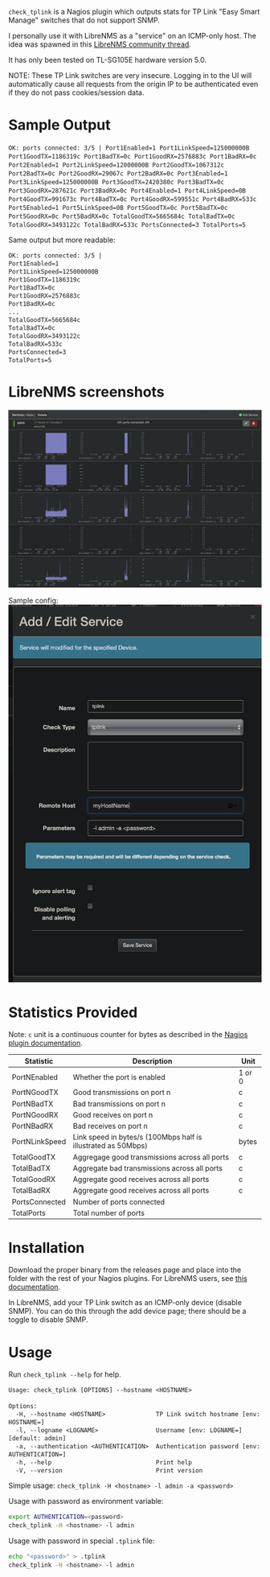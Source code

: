 `check_tplink` is a Nagios plugin which outputs stats for TP Link "Easy Smart Manage" switches that do not support SNMP.

I personally use it with LibreNMS as a "service" on an ICMP-only host. The idea was spawned in this [LibreNMS community thread](https://community.librenms.org/t/discovering-a-switch-that-does-not-support-snmp/).

It has only been tested on TL-SG105E hardware version 5.0.

NOTE: These TP Link switches are very insecure. Logging in to the UI will automatically cause all requests from the origin IP to be authenticated even if they do not pass cookies/session data.

# Sample Output

`OK: ports connected: 3/5 | Port1Enabled=1 Port1LinkSpeed=125000000B Port1GoodTX=1186319c Port1BadTX=0c Port1GoodRX=2576883c Port1BadRX=0c Port2Enabled=1 Port2LinkSpeed=12000000B Port2GoodTX=1067312c Port2BadTX=0c Port2GoodRX=29067c Port2BadRX=0c Port3Enabled=1 Port3LinkSpeed=125000000B Port3GoodTX=2420380c Port3BadTX=0c Port3GoodRX=287621c Port3BadRX=0c Port4Enabled=1 Port4LinkSpeed=0B Port4GoodTX=991673c Port4BadTX=0c Port4GoodRX=599551c Port4BadRX=533c Port5Enabled=1 Port5LinkSpeed=0B Port5GoodTX=0c Port5BadTX=0c Port5GoodRX=0c Port5BadRX=0c TotalGoodTX=5665684c TotalBadTX=0c TotalGoodRX=3493122c TotalBadRX=533c PortsConnected=3 TotalPorts=5`

Same output but more readable:
```
OK: ports connected: 3/5 | 
Port1Enabled=1 
Port1LinkSpeed=125000000B 
Port1GoodTX=1186319c 
Port1BadTX=0c 
Port1GoodRX=2576883c 
Port1BadRX=0c 
...
TotalGoodTX=5665684c 
TotalBadTX=0c 
TotalGoodRX=3493122c 
TotalBadRX=533c
PortsConnected=3
TotalPorts=5
```

# LibreNMS screenshots
![screenshot.png](./screenshot.png)

Sample config:
![config.png](./config.png)

# Statistics Provided

Note: `c` unit is a continuous counter for bytes as described in the [Nagios plugin documentation](https://nagios-plugins.org/doc/guidelines.html#AEN200).

|Statistic|Description|Unit|
|--|--|--|
|PortNEnabled|Whether the port is enabled|1 or 0|
|PortNGoodTX|Good transmissions on port n|c|
|PortNBadTX|Bad transmissions on port n|c|
|PortNGoodRX|Good receives on port n|c|
|PortNBadRX|Bad receives on port n|c|
|PortNLinkSpeed|Link speed in bytes/s (100Mbps half is illustrated as 50Mbps)|bytes|
|TotalGoodTX|Aggregage good transmissions across all ports|c|
|TotalBadTX|Aggregate bad transmissions across all ports|c|
|TotalGoodRX|Aggregate good receives across all ports|c|
|TotalBadRX|Aggregate good receives across all ports|c|
|PortsConnected|Number of ports connected||
|TotalPorts|Total number of ports||

# Installation
Download the proper binary from the releases page and place into the folder with the rest of your Nagios plugins. For LibreNMS users, see [this documentation](https://docs.librenms.org/Extensions/Services/).

In LibreNMS, add your TP Link switch as an ICMP-only device (disable SNMP). You can do this through the add device page; there should be a toggle to disable SNMP.

# Usage

Run `check_tplink --help` for help.

```
Usage: check_tplink [OPTIONS] --hostname <HOSTNAME>

Options:
  -H, --hostname <HOSTNAME>              TP Link switch hostname [env: HOSTNAME=]
  -l, --logname <LOGNAME>                Username [env: LOGNAME=] [default: admin]
  -a, --authentication <AUTHENTICATION>  Authentication password [env: AUTHENTICATION=]
  -h, --help                             Print help
  -V, --version                          Print version
```

Simple usage: `check_tplink -H <hostname> -l admin -a <password>`

Usage with password as environment variable:
```bash
export AUTHENTICATION=<password>
check_tplink -H <hostname> -l admin
```

Usage with password in special `.tplink` file:
```bash
echo "<password>" > .tplink
check_tplink -H <hostname> -l admin
```